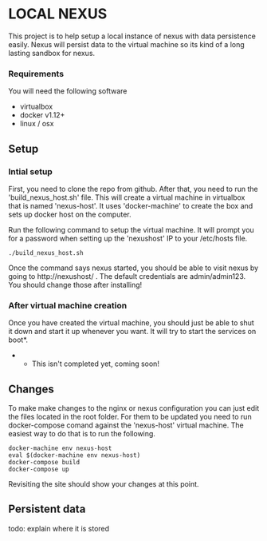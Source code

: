 # LOCAL NEXUS

This project is to help setup a local instance of nexus with data persistence easily.  Nexus will persist data to the virtual machine so its kind of a long lasting sandbox for nexus.

### Requirements
You will need the following software
- virtualbox
- docker v1.12+
- linux / osx

## Setup

### Intial setup

First, you need to clone the repo from github.  After that, you need to run the 'build_nexus_host.sh' file. This will create a virtual machine in virtualbox that is named 'nexus-host'. It uses 'docker-machine' to create the box and sets up docker host on the computer.  

Run the following command to setup the virtual machine. It will prompt you for a password when setting up the 'nexushost' IP to your /etc/hosts file.

``` ./build_nexus_host.sh ```

Once the command says nexus started, you should be able to visit nexus by going to http://nexushost/ .  The default credentials are admin/admin123.  You should change those after installing!

### After virtual machine creation

Once you have created the virtual machine, you should just be able to shut it down and start it up whenever you want.  It will try to start the services on boot*.

* - This isn't completed yet, coming soon!

## Changes

To make make changes to the nginx or nexus configuration you can just edit the files located in the root folder.  For them to be updated you need to run docker-compose comand against the 'nexus-host' virtual machine.  The easiest way to do that is to run the following.

```
docker-machine env nexus-host
eval $(docker-machine env nexus-host)
docker-compose build
docker-compose up
```

Revisiting the site should show your changes at this point.

## Persistent data
todo: explain where it is stored